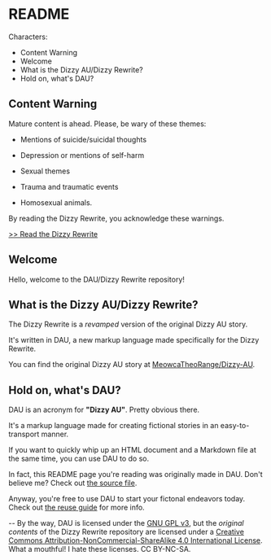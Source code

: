 # README


Characters:
- Content Warning
- Welcome
- What is the Dizzy AU/Dizzy Rewrite?
- Hold on, what's DAU?

## Content Warning
Mature content is ahead. Please, be wary of these themes:

- Mentions of suicide/suicidal thoughts

- Depression or mentions of self-harm

- Sexual themes

- Trauma and traumatic events

- Homosexual animals.

By reading the Dizzy Rewrite, you acknowledge these warnings.

[>> Read the Dizzy Rewrite](/STORY.md)

## Welcome
Hello, welcome to the DAU/Dizzy Rewrite repository!

## What is the Dizzy AU/Dizzy Rewrite?
The Dizzy Rewrite is a *revamped* version of the original Dizzy AU story.

It's written in DAU, a new markup language made specifically for the Dizzy Rewrite.

You can find the original Dizzy AU story at [MeowcaTheoRange/Dizzy-AU](https*/github.com/MeowcaTheoRange/Dizzy-AU).

## Hold on, what's DAU?
DAU is an acronym for **"Dizzy AU"**. Pretty obvious there.

It's a markup language made for creating fictional stories in an easy-to-transport manner.

If you want to quickly whip up an HTML document and a Markdown file at the same time, you can use DAU to do so.

In fact, this README page you're reading was originally made in DAU. Don't believe me? Check out [the source file](/format/source/readme.dau).

Anyway, you're free to use DAU to start your fictonal endeavors today. Check out [the reuse guide](/format/converted/markdown/reuse.md) for more info.

-- By the way, DAU is licensed under the [GNU GPL v3](https*/www.gnu.org/licenses/gpl-3.0.html), but the *original contents* of the Dizzy Rewrite repository are licensed under a [Creative Commons Attribution-NonCommercial-ShareAlike 4.0 International License](http*/creativecommons.org/licenses/by-nc-sa/4.0/). What a mouthful! I hate these licenses. CC BY-NC-SA.

